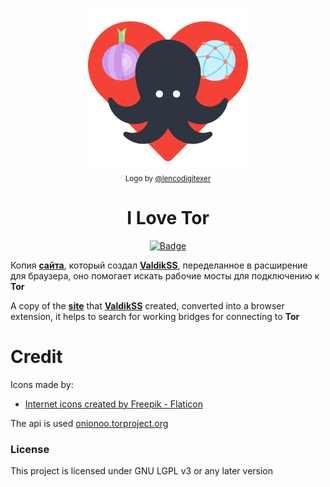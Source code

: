 <p align="center">
  <img src="images/logo.png" alt="Logo"></img>
  
  <br/>
  <sub>Logo by <a href="https://github.com/lencodigitexer">@lencodigitexer</a></sub>
</p>

<h1 align="center">I Love Tor</h1>


<p align="center">
    <a href="https://addons.mozilla.org/addon/ilineonion/?src=external-github"><img src="https://img.shields.io/amo/users/ilineonion?label=Firefox%20Users" alt="Badge"></img></a>
</p>



Копия **[сайта](https://torscan-ru.ntc.party/)**, который создал **[ValdikSS](https://twitter.com/ValdikSS)**, переделанное в расширение для браузера, оно помогает искать рабочие мосты для подключению к **Tor**

A copy of the **[site](https://torscan-ru.ntc.party/)** that **[ValdikSS](https://twitter.com/ValdikSS)** created, converted into a browser extension, it helps to search for working bridges for connecting to **Tor**

# Credit

Icons made by:
* <a href="https://www.flaticon.com/free-icons/internet" title="internet icons">Internet icons created by Freepik - Flaticon</a>

The api is used <a href="https://onionoo.torproject.org/details?type=relay&running=true&fields=fingerprint,or_addresses" title="internet icons">onionoo.torproject.org</a>

### License

This project is licensed under GNU LGPL v3 or any later version
